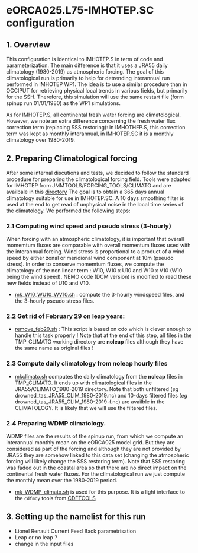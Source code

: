 # eORCA025.L75-IMHOTEP.SC configuration
## 1. Overview
This configuration is identical to IMHOTEP.S  in term of code and parameterization. The main difference is
that it uses a JRA55 daily climatology (1980-2019) as atmospheric forcing.  The goal of this climatological
run is primarily to help for detrending interannual run performed in IMHOTEP WP1. The idea is to use a 
similar procedure than in OCCIPUT for retrieving physical local trends in various fields, but primarily for 
the SSH.  Therefore, this simulation will use the same restart file (form spinup run 01/01/1980) as the WP1 
simulations.

As for IMHOTEP.S, all continental fresh water forcing are climatological. However, we note an extra difference
concerning the fresh water flux correction term (replacing SSS restoring): in IMHOTHEP.S, this correction
term was kept as monthly interannual, in IMHOTEP.SC it is a monthly climatology over 1980-2019.

## 2. Preparing Climatological forcing
After some internal discutions and tests, we decided to follow the standard procedure for preparing the 
climatological forcing field. Tools were adapted for IMHOTEP from JMMTOOLS/FORCING_TOOLS/CLIMATO and are
availbale in this [directory](../../TOOLS/CLIMATOLOGICAL_FORCING/src)
The goal is to obtain a 365 days annual climatology suitable for use in 
IMHOTEP.SC. A 10 days smoothing filter is used at the end to get read of unphysical noise in the local 
time series of the climatology. We performed the following steps:

### 2.1 Computing wind speed and pseudo stress (3-hourly)
When forcing with an atmospheric climatology, it is important that  overall momemtum fluxes are comparable
with overall momentum fluxes used with the interannual forcing.  Wind stress is proportional to a product of a
wind speed by either zonal or meridional wind component at 10m (pseudo stress). In order to conserve momemtum 
fluxes, we compute the climatology of the non linear term : W10, W10 x U10 and W10 x V10 (W10 being the 
wind speed). NEMO code (DCM version) is modified to read these new fields instead of U10 and V10.
  * [mk_W10_WU10_WV10.sh](../../TOOLS/CLIMATOLOGICAL_FORCING/mk_W10_WU10_WV10.sh) :  compute the 3-hourly windspeed
files, and the 3-hourly pseudo stress files.

### 2.2 Get rid of February 29 on leap years:
  * [remove_feb29.sh](../../TOOLS/CLIMATOLOGICAL_FORCING/remove_feb29.sh) : This script is based on cdo which is
clever enough to handle this task properly ! Note that at the end of this step, all files in the TMP_CLIMATO
working directory are **noleap** files although they have the same name as original files !

### 2.3 Compute daily climatology from noleap hourly files
  * [mkclimato.sh](../../TOOLS/CLIMATOLOGICAL_FORCING/mkclimato.sh) computes the daily climatology from the
**noleap** files in TMP_CLIMATO. It ends up with climatological files in the JRA55/CLIMATO_1980-2019
directory.  Note that both unfiltered (*eg* drowned_tas_JRA55_CLIM_1980-2019.nc) and 10-days filtered files
(*eg* drowned_tas_JRA55_CLIM_1980-2019-f.nc)  are availble in the CLIMATOLOGY. It is likely that we will
use the filtered files.

### 2.4 Preparing WDMP climatology.
WDMP files are the results of the spinup run, from which we compute an interannual monthly mean on the
eORCA025 model grid.  But they are considered as part of the forcing and although they are not provided
by JRA55 they are somehow linked to this data set (changing the atmospheric forcing will likely change the
SSS restoring term). Note that SSS restoring was faded out in the coastal area so that there are no
direct impact on the continental fresh water fluxes.  For the climatological run we just compute the monthly
mean over the 1980-2019 period.
  * [mk_WDMP_climato.sh](../../TOOLS/CLIMATOLOGICAL_FORCING/mk_WDMP_climato.sh) is used for this purpose. It is a
light interface to the `cdfmoy` tools from [CDFTOOLS](https:github.com/meom-group/CDFTOOLS.git)

## 3. Setting up the namelist for this run
  * Lionel Renault Current Feed Back parametrisation
  * Leap or no leap ?
  * change in the input files
